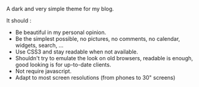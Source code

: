 A dark and very simple theme for my blog.

It should :

* Be beautiful in my personal opinion.
* Be the simplest possible, no pictures, no comments, no calendar, widgets, search, ...
* Use CSS3 and stay readable when not available.
* Shouldn't try to emulate the look on old browsers, readable is enough, good looking is for up-to-date clients.
* Not require javascript.
* Adapt to most screen resolutions (from phones to 30" screens)
